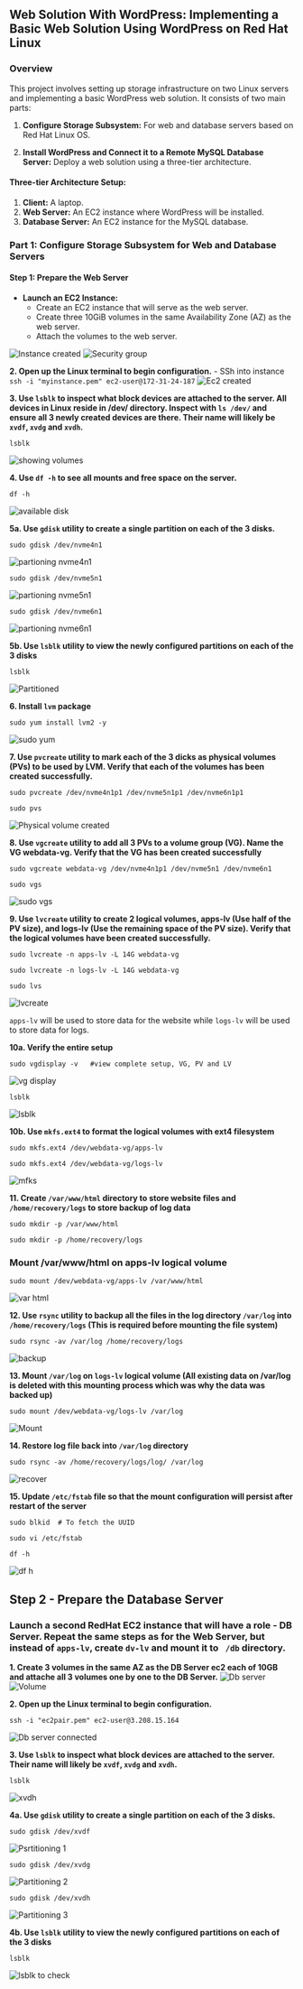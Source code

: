 ## Web Solution With WordPress: Implementing a Basic Web Solution Using WordPress on Red Hat Linux
### Overview
This project involves setting up storage infrastructure on two Linux servers and implementing a basic WordPress web solution. It consists of two main parts:

1. __Configure Storage Subsystem:__ For web and database servers based on Red Hat Linux OS.

2. __Install WordPress and Connect it to a Remote MySQL Database Server:__ Deploy a web solution using a three-tier architecture.
   
#### Three-tier Architecture Setup:

1. __Client:__ A laptop.
2. __Web Server:__ An EC2 instance where WordPress will be installed.
3. __Database Server:__ An EC2 instance for the MySQL database.

### Part 1: Configure Storage Subsystem for Web and Database Servers
#### Step 1: Prepare the Web Server

- __Launch an EC2 Instance:__
  - Create an EC2 instance that will serve as the web server.
  - Create three 10GiB volumes in the same Availability Zone (AZ) as the web server.
  - Attach the volumes to the web server.

![Instance created](https://github.com/Emkay360/StegHub_DevOps-Cloud_Engineering/assets/56301419/c33e4b72-de83-42f4-b77b-9263ae594f87)
![Security group](https://github.com/Emkay360/StegHub_DevOps-Cloud_Engineering/assets/56301419/2cf5d533-624c-4fc3-82f3-b43995b76cbf)

__2. Open up the Linux terminal to begin configuration.__
    - SSh into instance
    ```
    ssh -i "myinstance.pem" ec2-user@172-31-24-187
    ```
![Ec2 created](https://github.com/Emkay360/StegHub_DevOps-Cloud_Engineering/assets/56301419/7ddb7593-0ba0-4dd0-a3fc-487c4a698721)

__3. Use ```lsblk``` to inspect what block devices are attached to the server. All devices in Linux reside in /dev/ directory. Inspect with ```ls /dev/``` and ensure all 3 newly created devices are there. Their name will likely be ```xvdf```, ```xvdg``` and ```xvdh```.__
```
lsblk
```
![showing volumes](https://github.com/Emkay360/StegHub_DevOps-Cloud_Engineering/assets/56301419/92f93291-466e-4c68-b14e-6064d111cda6)

__4. Use ```df -h``` to see all mounts and free space on the server.__
```
df -h
```
![available disk](https://github.com/Emkay360/StegHub_DevOps-Cloud_Engineering/assets/56301419/f489a137-7fd5-4c58-a586-14495ad93186)

__5a. Use ```gdisk``` utility to create a single partition on each of the 3 disks.__
```
sudo gdisk /dev/nvme4n1
```
![partioning nvme4n1](https://github.com/Emkay360/StegHub_DevOps-Cloud_Engineering/assets/56301419/6ba4026d-4b7d-44f9-8ecb-1698aa19c04b)
```
sudo gdisk /dev/nvme5n1
```
![partioning nvme5n1](https://github.com/Emkay360/StegHub_DevOps-Cloud_Engineering/assets/56301419/70cef55c-be84-4d68-8534-d37c69d6958f)
```
sudo gdisk /dev/nvme6n1
```
![partioning nvme6n1](https://github.com/Emkay360/StegHub_DevOps-Cloud_Engineering/assets/56301419/fe6a09f9-a4ac-4f4d-9a1f-ed70b0451b1d)

__5b. Use ```lsblk``` utility to view the newly configured partitions on each of the 3 disks__
```
lsblk
```
![Partitioned](https://github.com/Emkay360/StegHub_DevOps-Cloud_Engineering/assets/56301419/c8551fe7-e147-44b2-8f49-9dd8bddbb934)

__6. Install ```lvm``` package__
```
sudo yum install lvm2 -y
```
![sudo yum](https://github.com/Emkay360/StegHub_DevOps-Cloud_Engineering/assets/56301419/1543cf2e-a44a-46ea-8a73-4927a06db553)

__7. Use ```pvcreate``` utility to mark each of the 3 dicks as physical volumes (PVs) to be used by LVM. Verify that each of the volumes has been created successfully.__
```
sudo pvcreate /dev/nvme4n1p1 /dev/nvme5n1p1 /dev/nvme6n1p1

sudo pvs
```
![Physical volume created](https://github.com/Emkay360/StegHub_DevOps-Cloud_Engineering/assets/56301419/19c5c67a-a915-4acb-805e-a358499ddc2d)

__8. Use ```vgcreate``` utility to add all 3 PVs to a volume group (VG). Name the VG webdata-vg. Verify that the VG has been created successfully__
```
sudo vgcreate webdata-vg /dev/nvme4n1p1 /dev/nvme5n1 /dev/nvme6n1

sudo vgs
```
![sudo vgs](https://github.com/Emkay360/StegHub_DevOps-Cloud_Engineering/assets/56301419/b61b4c41-2510-4d4a-a669-f74cd6e8a2e7)

__9. Use ```lvcreate``` utility to create 2 logical volumes, apps-lv (Use half of the PV size), and logs-lv (Use the remaining space of the PV size). Verify that the logical volumes have been created successfully.__
```
sudo lvcreate -n apps-lv -L 14G webdata-vg

sudo lvcreate -n logs-lv -L 14G webdata-vg

sudo lvs
```
![lvcreate](https://github.com/Emkay360/StegHub_DevOps-Cloud_Engineering/assets/56301419/a0c58499-223d-4b77-b98a-8d33137e9583)

```apps-lv``` will be used to store data for the website while ```logs-lv``` will be used to store data for logs.

__10a. Verify the entire setup__
```
sudo vgdisplay -v   #view complete setup, VG, PV and LV
```
![vg display](https://github.com/Emkay360/StegHub_DevOps-Cloud_Engineering/assets/56301419/9b30eb08-f5be-4d37-8365-c9ae5e8805ab)
```
lsblk
```
![lsblk](https://github.com/Emkay360/StegHub_DevOps-Cloud_Engineering/assets/56301419/b52727c2-331e-4538-98f4-86e09d46e304)

__10b. Use ```mkfs.ext4``` to format the logical volumes with ext4 filesystem__
```
sudo mkfs.ext4 /dev/webdata-vg/apps-lv

sudo mkfs.ext4 /dev/webdata-vg/logs-lv
```
![mfks](https://github.com/Emkay360/StegHub_DevOps-Cloud_Engineering/assets/56301419/4024ed8c-6d4e-4691-ac86-68978bafc5a1)

__11. Create ```/var/www/html``` directory to store website files and ```/home/recovery/logs``` to store backup of log data__
```
sudo mkdir -p /var/www/html

sudo mkdir -p /home/recovery/logs
```
### Mount /var/www/html on apps-lv logical volume
```
sudo mount /dev/webdata-vg/apps-lv /var/www/html
```
![var html](https://github.com/Emkay360/StegHub_DevOps-Cloud_Engineering/assets/56301419/6b4895f1-adec-495d-bff7-5163bdf3504c)

__12. Use ```rsync``` utility to backup all the files in the log directory ```/var/log``` into ```/home/recovery/logs``` (This is required before mounting the file system)__
```
sudo rsync -av /var/log /home/recovery/logs
```
![backup](https://github.com/Emkay360/StegHub_DevOps-Cloud_Engineering/assets/56301419/5c1b07b8-e34a-46a6-8a1d-a468106fb6c1)

__13. Mount ```/var/log``` on ```logs-lv``` logical volume (All existing data on /var/log is deleted with this mounting process which was why the data was backed up)__
```
sudo mount /dev/webdata-vg/logs-lv /var/log
```
![Mount](https://github.com/Emkay360/StegHub_DevOps-Cloud_Engineering/assets/56301419/0b81f603-af0e-4216-a09f-0d5460c6d47e)

__14. Restore log file back into ```/var/log``` directory__
```
sudo rsync -av /home/recovery/logs/log/ /var/log
```
![recover](https://github.com/Emkay360/StegHub_DevOps-Cloud_Engineering/assets/56301419/0eaf0510-c4ae-4c72-81b6-31547f53291f)

__15. Update ```/etc/fstab``` file so that the mount configuration will persist after restart of the server__
```
sudo blkid  # To fetch the UUID

sudo vi /etc/fstab
```
```
df -h
```
![df h](https://github.com/Emkay360/StegHub_DevOps-Cloud_Engineering/assets/56301419/628f1917-0d67-4cdf-a477-b17cf705011c)

## Step 2 - Prepare the Database Server
### Launch a second RedHat EC2 instance that will have a role - DB Server. Repeat the same steps as for the Web Server, but instead of ```apps-lv```, create ```dv-lv``` and mount it to ``` /db``` directory.

__1. Create 3 volumes in the same AZ as the DB Server ec2 each of 10GB and attache all 3 volumes one by one to the DB Server.__
![Db server](https://github.com/Emkay360/StegHub_DevOps-Cloud_Engineering/assets/56301419/36c0baf3-9d09-4f76-aa60-c95a53e018df)
![Volume](https://github.com/Emkay360/StegHub_DevOps-Cloud_Engineering/assets/56301419/12e54971-d778-4c1f-88cb-8b185c684bbc)

__2. Open up the Linux terminal to begin configuration.__
```
ssh -i "ec2pair.pem" ec2-user@3.208.15.164
```
![Db server connected](https://github.com/Emkay360/StegHub_DevOps-Cloud_Engineering/assets/56301419/beafd616-5969-4a49-9e77-c7d12abf3e97)

__3. Use ```lsblk``` to inspect what block devices are attached to the server. Their name will likely be ```xvdf```, ```xvdg``` and ```xvdh```.__
```
lsblk
```
![xvdh](https://github.com/Emkay360/StegHub_DevOps-Cloud_Engineering/assets/56301419/edb27327-299c-4c27-800c-4c403713dde5)

__4a. Use ```gdisk``` utility to create a single partition on each of the 3 disks.__
```
sudo gdisk /dev/xvdf
```
![Psrtitioning 1](https://github.com/Emkay360/StegHub_DevOps-Cloud_Engineering/assets/56301419/698c4329-ff30-4754-b496-40dacdfb8825)
```
sudo gdisk /dev/xvdg
```
![Partitioning 2](https://github.com/Emkay360/StegHub_DevOps-Cloud_Engineering/assets/56301419/dca46dab-2223-4939-abf5-e30a7a7ec1f1)
```
sudo gdisk /dev/xvdh
```
![Partitioning 3](https://github.com/Emkay360/StegHub_DevOps-Cloud_Engineering/assets/56301419/3a4779b1-8355-4f11-8f40-d37b4d3631f9)

__4b. Use ```lsblk``` utility to view the newly configured partitions on each of the 3 disks__
```
lsblk
```
![lsblk to check](https://github.com/Emkay360/StegHub_DevOps-Cloud_Engineering/assets/56301419/4ff0a7cf-c799-4170-a5b6-83df0a0584b4)



